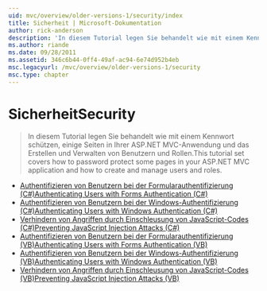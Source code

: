 ```yaml
---
uid: mvc/overview/older-versions-1/security/index
title: Sicherheit | Microsoft-Dokumentation
author: rick-anderson
description: 'In diesem Tutorial legen Sie behandelt wie mit einem Kennwort schützen, einige Seiten in Ihrer ASP.NET MVC-Anwendung und das Erstellen und Verwalten von Benutzern und Rollen.'
ms.author: riande
ms.date: 09/28/2011
ms.assetid: 346c6b44-0ff4-49af-ac94-6e74d952b4eb
msc.legacyurl: /mvc/overview/older-versions-1/security
msc.type: chapter
---
```

<a name="security"></a><span data-ttu-id="fc62e-103">Sicherheit</span><span class="sxs-lookup"><span data-stu-id="fc62e-103">Security</span></span>
====================
> <span data-ttu-id="fc62e-104">In diesem Tutorial legen Sie behandelt wie mit einem Kennwort schützen, einige Seiten in Ihrer ASP.NET MVC-Anwendung und das Erstellen und Verwalten von Benutzern und Rollen.</span><span class="sxs-lookup"><span data-stu-id="fc62e-104">This tutorial set covers how to password protect some pages in your ASP.NET MVC application and how to create and manage users and roles.</span></span>


- [<span data-ttu-id="fc62e-105">Authentifizieren von Benutzern bei der Formularauthentifizierung (C#)</span><span class="sxs-lookup"><span data-stu-id="fc62e-105">Authenticating Users with Forms Authentication (C#)</span></span>](authenticating-users-with-forms-authentication-cs.md)
- [<span data-ttu-id="fc62e-106">Authentifizieren von Benutzern bei der Windows-Authentifizierung (C#)</span><span class="sxs-lookup"><span data-stu-id="fc62e-106">Authenticating Users with Windows Authentication (C#)</span></span>](authenticating-users-with-windows-authentication-cs.md)
- [<span data-ttu-id="fc62e-107">Verhindern von Angriffen durch Einschleusung von JavaScript-Codes (C#)</span><span class="sxs-lookup"><span data-stu-id="fc62e-107">Preventing JavaScript Injection Attacks (C#)</span></span>](preventing-javascript-injection-attacks-cs.md)
- [<span data-ttu-id="fc62e-108">Authentifizieren von Benutzern bei der Formularauthentifizierung (VB)</span><span class="sxs-lookup"><span data-stu-id="fc62e-108">Authenticating Users with Forms Authentication (VB)</span></span>](authenticating-users-with-forms-authentication-vb.md)
- [<span data-ttu-id="fc62e-109">Authentifizieren von Benutzern bei der Windows-Authentifizierung (VB)</span><span class="sxs-lookup"><span data-stu-id="fc62e-109">Authenticating Users with Windows Authentication (VB)</span></span>](authenticating-users-with-windows-authentication-vb.md)
- [<span data-ttu-id="fc62e-110">Verhindern von Angriffen durch Einschleusung von JavaScript-Codes (VB)</span><span class="sxs-lookup"><span data-stu-id="fc62e-110">Preventing JavaScript Injection Attacks (VB)</span></span>](preventing-javascript-injection-attacks-vb.md)

